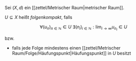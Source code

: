 Sei $(X, d)$ ein [[zettel/Metrischer Raum|metrischer Raum]].

$U \subseteq X$ heißt *folgenkompakt*, falls

$$
	\forall (u_n)_{n \in \mathbb{N}} \in U \ \exists (n_i)_{i \in \mathbb{N}} : \lim_{i \to \infty} u_{n_i} \in U
$$

bzw.
- falls jede Folge mindestens einen [[zettel/Metrischer Raum/Folge/Häufungspunkt|Häufungspunkt]] in $U$ besitzt